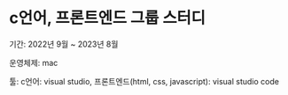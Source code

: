 # c언어, 프론트엔드 그룹 스터디
기간: 2022년 9월 ~ 2023년 8월

운영체제: mac

툴: c언어: visual studio, 프론트엔드(html, css, javascript): visual studio code
